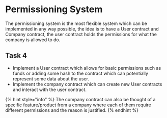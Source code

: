 # Permissioning System

The permissioning system is the most flexible system which can be implemented in any way possible, the idea is to have a User contract and Company contract, the user contract holds the permissions for what the company is allowed to do.

## Task 4

* Implement a User contract which allows for basic permissions such as funds or adding some hash to the contract which can potentially represent some data about the user. 
* Implement the company contract which can create new User contracts and interact with the user contract.

{% hint style="info" %}
The company contract can also be thought of a specific feature/product from a company where each of them require different permissions and the reason is justified.
{% endhint %}

